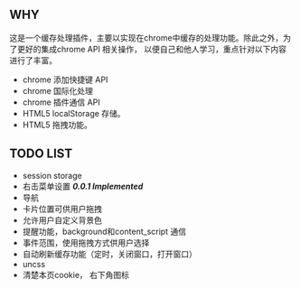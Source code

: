 ## WHY
这是一个缓存处理插件，主要以实现在chrome中缓存的处理功能。除此之外，为了更好的集成chrome API 相关操作，
以便自己和他人学习，重点针对以下内容进行了丰富。
* chrome 添加快捷键 API
* chrome 国际化处理
* chrome 插件通信 API
* HTML5 localStorage 存储。
* HTML5 拖拽功能。

## TODO LIST
* session storage
* 右击菜单设置 ***0.0.1 Implemented***
* 导航
* 卡片位置可供用户拖拽
* 允许用户自定义背景色
* 提醒功能，background和content_script 通信
* 事件范围，使用拖拽方式供用户选择
* 自动刷新缓存功能（定时，关闭窗口，打开窗口）
* uncss  
* 清楚本页cookie， 右下角图标